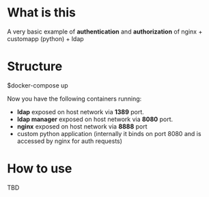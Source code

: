 # What is this
A very basic example of **authentication** and **authorization** of nginx + customapp (python) + ldap

# Structure

$docker-compose up

Now you have the following containers running:
* **ldap** exposed on host network via **1389** port.
* **ldap manager** exposed on host network via **8080** port.
* **nginx** exposed on host network via **8888** port
* custom python application (internally it binds on port 8080 and is accessed by nginx for auth requests)

# How to use
TBD
